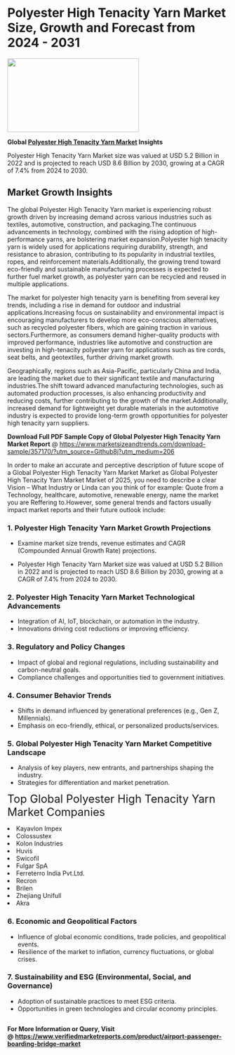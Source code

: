 <H1>Polyester High Tenacity Yarn Market Size, Growth and Forecast from 2024 - 2031</H1><img class="aligncenter size-medium wp-image-584254" src="https://thirdeyenews.in/wp-content/uploads/2024/09/Global-Market-Research-300x168.jpeg" alt="" width="300" height="168" /><p><strong>Global&nbsp;<a href="https://www.marketsizeandtrends.com/download-sample/357170/?utm_source=Github8j?utm_medium=206">Polyester High Tenacity Yarn Market</a> Insights</strong></p><p>Polyester High Tenacity Yarn Market size was valued at USD 5.2 Billion in 2022 and is projected to reach USD 8.6 Billion by 2030, growing at a CAGR of 7.4% from 2024 to 2030.</p><p><h2>Market Growth Insights</h2> <p>The global Polyester High Tenacity Yarn market is experiencing robust growth driven by increasing demand across various industries such as textiles, automotive, construction, and packaging.The continuous advancements in technology, combined with the rising adoption of high-performance yarns, are bolstering market expansion.Polyester high tenacity yarn is widely used for applications requiring durability, strength, and resistance to abrasion, contributing to its popularity in industrial textiles, ropes, and reinforcement materials.Additionally, the growing trend toward eco-friendly and sustainable manufacturing processes is expected to further fuel market growth, as polyester yarn can be recycled and reused in multiple applications.</p> <p>The market for polyester high tenacity yarn is benefiting from several key trends, including a rise in demand for outdoor and industrial applications.Increasing focus on sustainability and environmental impact is encouraging manufacturers to develop more eco-conscious alternatives, such as recycled polyester fibers, which are gaining traction in various sectors.Furthermore, as consumers demand higher-quality products with improved performance, industries like automotive and construction are investing in high-tenacity polyester yarn for applications such as tire cords, seat belts, and geotextiles, further driving market growth.</p> <p>Geographically, regions such as Asia-Pacific, particularly China and India, are leading the market due to their significant textile and manufacturing industries.The shift toward advanced manufacturing technologies, such as automated production processes, is also enhancing productivity and reducing costs, further contributing to the growth of the market.Additionally, increased demand for lightweight yet durable materials in the automotive industry is expected to provide long-term growth opportunities for polyester high tenacity yarn suppliers.</p> <p><span class=""><strong>Download Full PDF Sample Copy of Global Polyester High Tenacity Yarn Market Report</strong> @ <a href="https://www.marketsizeandtrends.com/download-sample/357170/?utm_source=Github8j?utm_medium=206" target="_blank">https://www.marketsizeandtrends.com/download-sample/357170/?utm_source=Github8j?utm_medium=206</a></span></p><p>In order to make an accurate and perceptive description of future scope of a Global&nbsp;Polyester High Tenacity Yarn Market Market as Global&nbsp;Polyester High Tenacity Yarn Market Market of 2025, you need to describe a clear Vision &ndash; What Industry or Linda can you think of for example: Quote from a Technology, healthcare, automotive, renewable energy, name the market you are Reffering to.However, some general trends and factors usually impact market reports and their future outlook include:</p><h3>1.&nbsp;<strong>Polyester High Tenacity Yarn Market Growth Projections</strong></h3><ul><li>Examine market size trends, revenue estimates and CAGR (Compounded Annual Growth Rate) projections.</li><li><p>Polyester High Tenacity Yarn Market size was valued at USD 5.2 Billion in 2022 and is projected to reach USD 8.6 Billion by 2030, growing at a CAGR of 7.4% from 2024 to 2030.</p></li></ul><h3>2.&nbsp;<strong>Polyester High Tenacity Yarn Market Technological Advancements</strong></h3><ul><li>Integration of AI, IoT, blockchain, or automation in the industry.</li><li>Innovations driving cost reductions or improving efficiency.</li></ul><h3>3.&nbsp;<strong>Regulatory and Policy Changes</strong></h3><ul><li>Impact of global and regional regulations, including sustainability and carbon-neutral goals.</li><li>Compliance challenges and opportunities tied to government initiatives.</li></ul><h3>4.&nbsp;<strong>Consumer Behavior Trends</strong></h3><ul><li>Shifts in demand influenced by generational preferences (e.g., Gen Z, Millennials).</li><li>Emphasis on eco-friendly, ethical, or personalized products/services.</li></ul><h3>5.&nbsp;<strong>Global Polyester High Tenacity Yarn Market Competitive Landscape</strong></h3><ul><li>Analysis of key players, new entrants, and partnerships shaping the industry.</li><li>Strategies for differentiation and market penetration.</li></ul><p data-pm-slice="1 1 []"><span style="color: inherit; font-family: inherit; font-size: 25px;">Top Global Polyester High Tenacity Yarn Market Companies</span></p><div class="" data-test-id=""><p><li>Kayavlon Impex</li><li> Colossustex</li><li> Kolon Industries</li><li> Huvis</li><li> Swicofil</li><li> Fulgar SpA</li><li> Ferreterro India Pvt.Ltd.</li><li> Recron</li><li> Brilen</li><li> Zhejiang Unifull</li><li> Akra</li></p></div><h3>6.&nbsp;<strong>Economic and Geopolitical Factors</strong></h3><ul><li>Influence of global economic conditions, trade policies, and geopolitical events.</li><li>Resilience of the market to inflation, currency fluctuations, or global crises.</li></ul><h3>7.&nbsp;<strong>Sustainability and ESG (Environmental, Social, and Governance)</strong></h3><ul><li>Adoption of sustainable practices to meet ESG criteria.</li><li>Opportunities in green technologies and circular economy principles.</li></ul><h2><strong style="font-size: 14px;">For More Information or Query, Visit @&nbsp;</strong><a style="background-color: #ffffff; font-size: 14px;" href="https://www.marketsizeandtrends.com/report/polyester-high-tenacity-yarn-market/" target="_blank">https://www.verifiedmarketreports.com/product/airport-passenger-boarding-bridge-market</a></h2>